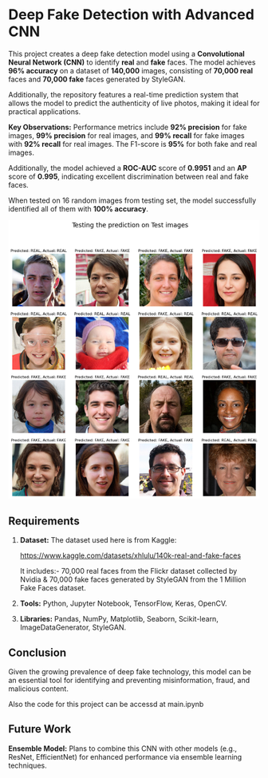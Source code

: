 # Deep Fake Detection with Advanced CNN

This project creates a deep fake detection model using a **Convolutional Neural Network (CNN)** to identify **real** and **fake** faces. The model achieves **96% accuracy** on a dataset of **140,000** images, consisting of **70,000 real** faces and **70,000 fake** faces generated by StyleGAN.

Additionally, the repository features a real-time prediction system that allows the model to predict the authenticity of live photos, making it ideal for practical applications.

**Key Observations:** 
Performance metrics include **92% precision** for fake images, **99% precision** for real images, and **99% recall** for fake images with **92% recall** for real images. The F1-score is **95%** for both fake and real images. 

Additionally, the model achieved a **ROC-AUC** score of **0.9951** and an **AP** score of **0.995**, indicating excellent discrimination between real and fake faces.

When tested on 16 random images from testing set, the model successfully identified all of them with **100% accuracy**.

![sample result](random_testing.png)
## Requirements

1. **Dataset:**
The dataset used here is from Kaggle:

   https://www.kaggle.com/datasets/xhlulu/140k-real-and-fake-faces

   It includes:-
70,000 real faces from the Flickr dataset collected by Nvidia &
70,000 fake faces generated by StyleGAN from the 1 Million Fake Faces dataset.

2. **Tools:** Python, Jupyter Notebook, TensorFlow, Keras, OpenCV.
3. **Libraries:** Pandas, NumPy, Matplotlib, Seaborn, Scikit-learn, ImageDataGenerator, StyleGAN.

## Conclusion
Given the growing prevalence of deep fake technology, this model can be an essential tool for identifying and preventing misinformation, fraud, and malicious content.

Also the code for this project can be accessd at main.ipynb

## Future Work

**Ensemble Model:** Plans to combine this CNN with other models (e.g., ResNet, EfficientNet) for enhanced performance via ensemble learning techniques.

